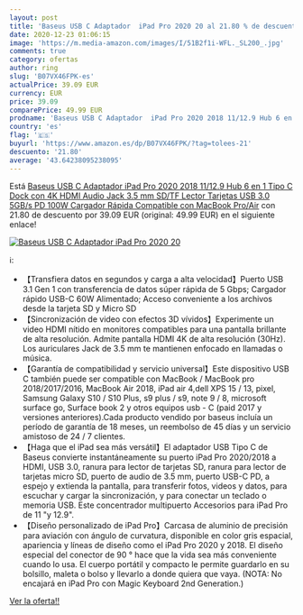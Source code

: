 ```yaml
---
layout: post
title: 'Baseus USB C Adaptador  iPad Pro 2020 20 al 21.80 % de descuento'
date: 2020-12-23 01:06:15
image: 'https://m.media-amazon.com/images/I/51B2f1i-WFL._SL200_.jpg'
comments: true
category: ofertas
author: ring
slug: 'B07VX46FPK-es'
actualPrice: 39.09 EUR
currency: EUR
price: 39.09
comparePrice: 49.99 EUR
prodname: 'Baseus USB C Adaptador  iPad Pro 2020 2018 11/12.9 Hub 6 en 1 Tipo C Dock con 4K HDMI Audio Jack 3.5 mm SD/TF Lector Tarjetas USB 3.0 5GB/s   PD 100W Cargador Rápida Compatible con MacBook Pro/Air'
country: 'es'
flag: '🇪🇸'
buyurl: 'https://www.amazon.es/dp/B07VX46FPK/?tag=tolees-21'
descuento: '21.80'
average: '43.64238095238095'
---
```


Está [Baseus USB C Adaptador  iPad Pro 2020 2018 11/12.9 Hub 6 en 1 Tipo C Dock con 4K HDMI Audio Jack 3.5 mm SD/TF Lector Tarjetas USB 3.0 5GB/s   PD 100W Cargador Rápida Compatible con MacBook Pro/Air](https://www.amazon.es/dp/B07VX46FPK/?tag=tolees-21) con 21.80 de descuento por 39.09 EUR (original: 49.99 EUR) en el siguiente enlace!

[![Baseus USB C Adaptador  iPad Pro 2020 20](https://m.media-amazon.com/images/I/51B2f1i-WFL._SL200_.jpg)](https://www.amazon.es/dp/B07VX46FPK/?tag=tolees-21)

ℹ️:

- 【Transfiera datos en segundos y carga a alta velocidad】Puerto USB 3.1 Gen 1 con transferencia de datos súper rápida de 5 Gbps; Cargador rápido USB-C 60W Alimentado; Acceso conveniente a los archivos desde la tarjeta SD y Micro SD
- 【Sincronización de video con efectos 3D vívidos】Experimente un video HDMI nítido en monitores compatibles para una pantalla brillante de alta resolución. Admite pantalla HDMI 4K de alta resolución (30Hz). Los auriculares Jack de 3.5 mm te mantienen enfocado en llamadas o música.
- 【Garantía de compatibilidad y servicio universal】Este dispositivo USB C también puede ser compatible con MacBook / MacBook pro 2018/2017/2016, MacBook Air 2018, iPad air 4,dell XPS 15 / 13, pixel, Samsung Galaxy S10 / S10 Plus, s9 plus / s9, note 9 / 8, microsoft surface go, Surface book 2 y otros equipos usb - C (paid 2017 y versiones anteriores).Cada producto vendido por baseus incluía un período de garantía de 18 meses, un reembolso de 45 días y un servicio amistoso de 24 / 7 clientes.
- 【Haga que el iPad sea más versátil】El adaptador USB Tipo C de Baseus convierte instantáneamente su puerto iPad Pro 2020/2018 a HDMI, USB 3.0, ranura para lector de tarjetas SD, ranura para lector de tarjetas micro SD, puerto de audio de 3.5 mm, puerto USB-C PD, a espejo y extienda la pantalla, para transferir fotos, videos y datos, para escuchar y cargar la sincronización, y para conectar un teclado o memoria USB. Este concentrador multipuerto Accesorios para iPad Pro de 11 "y 12.9".
- 【Diseño personalizado de iPad Pro】Carcasa de aluminio de precisión para aviación con ángulo de curvatura, disponible en color gris espacial, apariencia y líneas de diseño como el iPad Pro 2020 y 2018. El diseño especial del conector de 90 ° hace que la vida sea más conveniente cuando lo usa. El cuerpo portátil y compacto le permite guardarlo en su bolsillo, maleta o bolso y llevarlo a donde quiera que vaya. (NOTA: No encajará en iPad Pro con Magic Keyboard 2nd Generation.)

[Ver la oferta!!](https://www.amazon.es/dp/B07VX46FPK/?tag=tolees-21)

